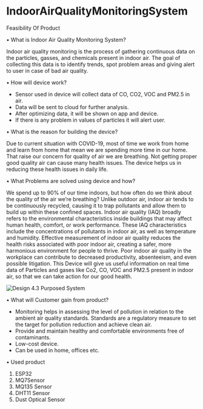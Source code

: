 # IndoorAirQualityMonitoringSystem      

Feasibility Of Product

•	What is Indoor Air Quality Monitoring System?

Indoor air quality monitoring is the process of gathering continuous data on the particles, gasses, and chemicals present in indoor air. The goal of collecting this data is to identify trends, spot problem areas and giving alert to user in case of bad air quality.

•	How will device work?

-	Sensor used in device will collect data of CO, CO2, VOC and PM2.5 in air.
-	Data will be sent to cloud for further analysis.
-	After optimizing data, it will be shown on app and device.
-	If there is any problem in values of particles it will alert user.


•	What is the reason for building the device?

Due to current situation with COVID-19, most of time we work from home and learn from home that mean we are spending more time in our home. That raise our concern for quality of air we are breathing. Not getting proper good quality air can cause many health issues.  The device helps us in reducing these health issues in daily life.

•	What Problems are solved using device and how?

We spend up to 90% of our time indoors, but how often do we think about the quality of the air we’re breathing? Unlike outdoor air, indoor air tends to be continuously recycled, causing it to trap pollutants and allow them to build up within these confined spaces. Indoor air quality (IAQ) broadly refers to the environmental characteristics inside buildings that may affect human health, comfort, or work performance. These IAQ characteristics include the concentrations of pollutants in indoor air, as well as temperature and humidity. Effective measurement of indoor air quality reduces the health risks associated with poor indoor air, creating a safer, more harmonious environment for people to thrive.
Poor indoor air quality in the workplace can contribute to decreased productivity, absenteeism, and even possible litigation. 
This Device will give us useful information on real time data of Particles and gases like Co2, CO, VOC and PM2.5 present in indoor air, so that we can take action for our good health.

![Design](https://user-images.githubusercontent.com/82890150/161820226-8eb224f7-4126-4cbc-935c-78e10f5d8c07.JPG)
 4.3 Purposed System

•	What will Customer gain from product?

-	Monitoring helps in assessing the level of pollution in relation to the ambient air quality standards. Standards are a regulatory measure to set the target         for pollution reduction and achieve clean air.
-	Provide and maintain healthy and comfortable environments free of contaminants.
-	Low-cost device.
-	Can be used in home, offices etc.

•	Used product

1.	ESP32	
2.	MQ7Sensor	
3.	MQ135 Sensor	
4.	DHT11 Sensor	
5.	Dust Optical Sensor	
		
